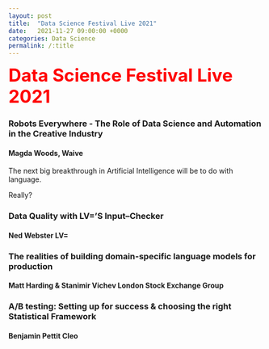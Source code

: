 ```yaml
---
layout: post
title:  "Data Science Festival Live 2021"
date:   2021-11-27 09:00:00 +0000
categories: Data Science
permalink: /:title
---
```


<style>
.green {
    color: green;
    font-weight:700;
    font-size: 30px;
}
.heading1 {
    color: red;
    font-weight:700;
    font-size: 35px;
}
.heading2 {
    color: blue;
    font-weight:700;
    font-size: 30px;
}
</style>


<div class="heading1">
    Data Science Festival Live 2021
</div>


### Robots Everywhere - The Role of Data Science and Automation in the Creative Industry
#### Magda Woods, Waive

The next big breakthrough in Artificial Intelligence will be to do with language.

Really?

### Data Quality with LV=’S Input–Checker

#### Ned Webster LV=



### The realities of building domain-specific language models for production

#### Matt Harding & Stanimir Vichev London Stock Exchange Group


### A/B testing: Setting up for success & choosing the right Statistical Framework 

#### Benjamin Pettit Cleo

